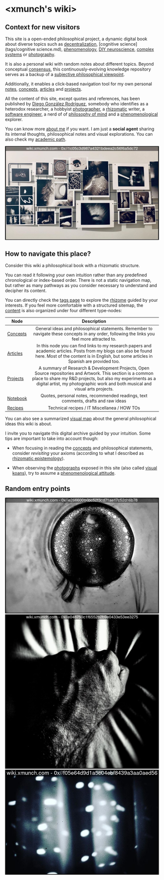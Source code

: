 # <xmunch's wiki>

## Context for new visitors

This site is a open-ended philosophical project, a dynamic digital book about diverse topics such as [decentralization](content/concepts/decentralization.md), [cognitive science](tags/cognitive science.md), [phenomenology](content/concepts/phenomenology.md), [DIY neuroscience](tags/neuroscience.md), [complex systems](tags/complexity.md) or [photography](content/projects/photography.md). 

It is also a personal wiki with random notes about different topics. Beyond conceptual [consensus](content/concepts/consensus.md), this continuously-evolving knowledge repository serves as a backup of a [subjective philosophical viewpoint](content/concepts/subjective_ontology.md). 

Additionally, it enables a click-based navigation tool for my own personal [notes](tags/notes.md), [concepts](content/concepts.md), [articles](content/articles.md) and [projects](content/projects.md).

All the content of this site, except quotes and references, has been published by [Diego González Rodríguez](http://www.xmunch.com), somebody who identifies as a heterodox researcher, a hobbyist [photographer](content/projects/photography.md), a [rhizomatic](content/concepts/rhizome.md) writer, a [software engineer](about.md), a nerd of of [philosophy of mind](content/notebook/maps/philosophy.md) and a [phenomenological](content/concepts/phenomenology.md) explorer.

You can know more [about me](about.md) if you want. I am just a **social agent** sharing its internal thoughts, philosophical notes and visual explorations. You can also check my [academic path](content/notebook/maps/academic.md).


[![](0x/1c05c3d987a4321bdeea2c56f6a5dc72)](content/projects/photography.md)


## How to navigate this place?

Consider this wiki a philosophical book with a rhizomatic structure.

You can read it following your own intuition rather than any predefined chronological or index-based order.  There is not a static navigation map, but rather as many pathways as you consider necessary to understand and decipher its content. 

You can directly check the [tags page](tags.md) to explore the [rhizome](content/concepts/rhizome.md) guided by your interests. If you feel more comfortable with a structured sitemap, the [content](content.md) is also organized under four different type-nodes:

| Node        | Description |
| ------------- |:-------------:|
|  [Concepts](content/concepts.md)    | General ideas and philosophical statements.  Remember to navigate these concepts in any order, following the links you feel more attracted to. |
|  [Articles](content/articles.md)    | In this node you can find links to my research papers and academic articles. Posts from my blogs can also be found here. Most of the content is in English, but some articles in Spanish are provided too. |
|  [Projects](content/projects.md)    | A summary of Research & Development Projects, Open Source repositories and Artwork. This section is a common place to share my R&D projects, but also my experiments as a digital artist, my photographic work and both musical and visual arts projects.
|  [Notebook](content/notebook.md)  | Quotes, personal notes, recommended readings, text comments, drafts and raw ideas |
|  [Recipes](content/recipes.md)    | Technical recipes / IT Miscellanea / HOW TOs |


You can also see a summarized [visual map](content/notebook/maps/philosophy.md) about the general philosophical ideas this wiki is about.

I invite you to navigate this digital archive guided by your intuition. Some tips are important to take into account though:

* When focusing in reading the  [concepts](content/concepts.md) and philosophical statements, consider *revisiting* your axioms (according to what I described as [rhizomatic epistemology](content/concepts/rhizomatic_epistemology.md)).

* When observing the  [photographs](content/projects/photography.md) exposed in this site  (also called [visual koans](content/concepts/visual_koan.md)), try to assume a [phenomenological attitude](content/concepts/phenomenology.md).

## Random entry points

[![](0x/e26660086bc52f3cd71ae17c52d16b78)](content/concepts/identity.md)
[![](0x/e048750c1f6552b2b9e0433e53ee3275)](content/concepts/visual_koan.md)
[![](0x/f05e64d9d1a5c04ebf8439a3aa0aed56)](content/concepts/phenomenology.md)




